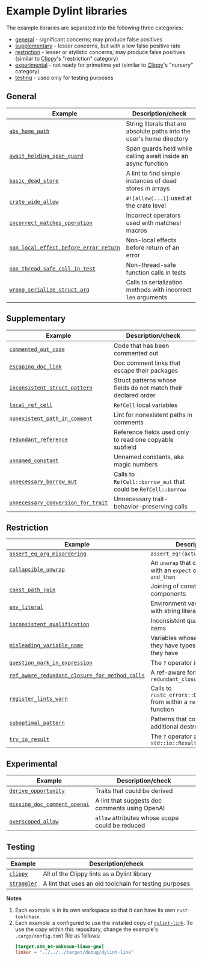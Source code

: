 # Example Dylint libraries

The example libraries are separated into the following three categories:

- [general] - significant concerns; may produce false positives
- [supplementary] - lesser concerns, but with a low false positive rate
- [restriction] - lesser or stylistic concerns; may produce false positives (similar to [Clippy]'s "restriction" category)
- [experimental] - not ready for primetime yet (similar to [Clippy]'s "nursery" category)
- [testing] - used only for testing purposes

<!-- lint descriptions start -->

## General

| Example                                                                                  | Description/check                                                      |
| ---------------------------------------------------------------------------------------- | ---------------------------------------------------------------------- |
| [`abs_home_path`](./general/abs_home_path)                                               | String literals that are absolute paths into the user's home directory |
| [`await_holding_span_guard`](./general/await_holding_span_guard)                         | Span guards held while calling await inside an async function          |
| [`basic_dead_store`](./general/basic_dead_store)                                         | A lint to find simple instances of dead stores in arrays               |
| [`crate_wide_allow`](./general/crate_wide_allow)                                         | `#![allow(...)]` used at the crate level                               |
| [`incorrect_matches_operation`](./general/incorrect_matches_operation)                   | Incorrect operators used with matches! macros                          |
| [`non_local_effect_before_error_return`](./general/non_local_effect_before_error_return) | Non-local effects before return of an error                            |
| [`non_thread_safe_call_in_test`](./general/non_thread_safe_call_in_test)                 | Non-thread-safe function calls in tests                                |
| [`wrong_serialize_struct_arg`](./general/wrong_serialize_struct_arg)                     | Calls to serialization methods with incorrect `len` arguments          |

## Supplementary

| Example                                                                                | Description/check                                              |
| -------------------------------------------------------------------------------------- | -------------------------------------------------------------- |
| [`commented_out_code`](./supplementary/commented_out_code)                             | Code that has been commented out                               |
| [`escaping_doc_link`](./supplementary/escaping_doc_link)                               | Doc comment links that escape their packages                   |
| [`inconsistent_struct_pattern`](./supplementary/inconsistent_struct_pattern)           | Struct patterns whose fields do not match their declared order |
| [`local_ref_cell`](./supplementary/local_ref_cell)                                     | `RefCell` local variables                                      |
| [`nonexistent_path_in_comment`](./supplementary/nonexistent_path_in_comment)           | Lint for nonexistent paths in comments                         |
| [`redundant_reference`](./supplementary/redundant_reference)                           | Reference fields used only to read one copyable subfield       |
| [`unnamed_constant`](./supplementary/unnamed_constant)                                 | Unnamed constants, aka magic numbers                           |
| [`unnecessary_borrow_mut`](./supplementary/unnecessary_borrow_mut)                     | Calls to `RefCell::borrow_mut` that could be `RefCell::borrow` |
| [`unnecessary_conversion_for_trait`](./supplementary/unnecessary_conversion_for_trait) | Unnecessary trait-behavior-preserving calls                    |

## Restriction

| Example                                                                                                      | Description/check                                                                     |
| ------------------------------------------------------------------------------------------------------------ | ------------------------------------------------------------------------------------- |
| [`assert_eq_arg_misordering`](./restriction/assert_eq_arg_misordering)                                       | `assert_eq!(actual, expected)`                                                        |
| [`collapsible_unwrap`](./restriction/collapsible_unwrap)                                                     | An `unwrap` that could be combined with an `expect` or `unwrap` using `and_then`      |
| [`const_path_join`](./restriction/const_path_join)                                                           | Joining of constant path components                                                   |
| [`env_literal`](./restriction/env_literal)                                                                   | Environment variables referred to with string literals                                |
| [`inconsistent_qualification`](./restriction/inconsistent_qualification)                                     | Inconsistent qualification of module items                                            |
| [`misleading_variable_name`](./restriction/misleading_variable_name)                                         | Variables whose names suggest they have types other than the ones they have           |
| [`question_mark_in_expression`](./restriction/question_mark_in_expression)                                   | The `?` operator in expressions                                                       |
| [`ref_aware_redundant_closure_for_method_calls`](./restriction/ref_aware_redundant_closure_for_method_calls) | A ref-aware fork of `redundant_closure_for_method_calls`                              |
| [`register_lints_warn`](./restriction/register_lints_warn)                                                   | Calls to `rustc_errors::DiagCtxtHandle::warn` from within a `register_lints` function |
| [`suboptimal_pattern`](./restriction/suboptimal_pattern)                                                     | Patterns that could perform additional destructuring                                  |
| [`try_io_result`](./restriction/try_io_result)                                                               | The `?` operator applied to `std::io::Result`                                         |

## Experimental

| Example                                                                   | Description/check                               |
| ------------------------------------------------------------------------- | ----------------------------------------------- |
| [`derive_opportunity`](./experimental/derive_opportunity)                 | Traits that could be derived                    |
| [`missing_doc_comment_openai`](./experimental/missing_doc_comment_openai) | A lint that suggests doc comments using OpenAI  |
| [`overscoped_allow`](./experimental/overscoped_allow)                     | `allow` attributes whose scope could be reduced |

## Testing

| Example                            | Description/check                                      |
| ---------------------------------- | ------------------------------------------------------ |
| [`clippy`](./testing/clippy)       | All of the Clippy lints as a Dylint library            |
| [`straggler`](./testing/straggler) | A lint that uses an old toolchain for testing purposes |

<!-- lint descriptions end -->

**Notes**

1. Each example is in its own workspace so that it can have its own `rust-toolchain`.
2. Each example is configured to use the installed copy of [`dylint-link`](../dylint-link). To use the copy within this repository, change the example's `.cargo/config.toml` file as follows:
   ```toml
   [target.x86_64-unknown-linux-gnu]
   linker = "../../../target/debug/dylint-link"
   ```

[clippy]: https://github.com/rust-lang/rust-clippy#clippy
[experimental]: #experimental
[general]: #general
[restriction]: #restriction
[supplementary]: #supplementary
[testing]: #testing
